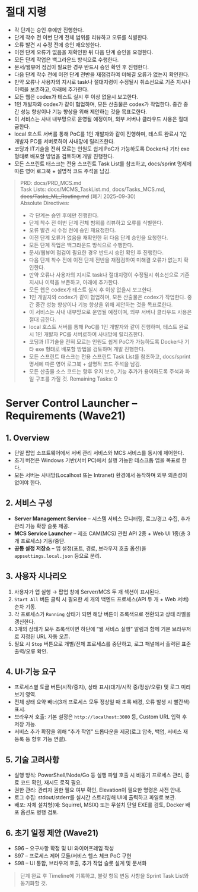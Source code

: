 # 절대 지령
- 각 단계는 승인 후에만 진행한다.
- 단계 착수 전 이번 단계 전체 범위를 리뷰하고 오류를 식별한다.
- 오류 발견 시 수정 전에 승인 재요청한다.
- 이전 단계 오류가 없음을 재확인한 뒤 다음 단계 승인을 요청한다.
- 모든 단계 작업은 백그라운드 방식으로 수행한다.
- 문서/웹뷰어 점검이 필요한 경우 반드시 승인 확인 후 진행한다.
- 다음 단계 착수 전에 이전 단계 전반을 재점검하여 미해결 오류가 없는지 확인한다.
- 만약 오류나 사용자의 지시로 task나 절대지령이 수정될시 취소선으로 기존 지시나 이력을 보존하고, 아래에 추가한다.
- 모든 웹은 codex가 테스트 실시 후 이상 없을시 보고한다.
- 1인 개발자와 codex가 같이 협업하며, 모든 산출물은 codex가 작업한다. 중간 중간 성능 향상이나 기능 향상을 위해 제안하는 것을 목표로한다.
- 이 서비스는 사내 내부망으로 운영될 예정이며, 외부 서버나 클라우드 사용은 절대 금한다.
- local 호스트 서버를 통해 PoC를 1인 개발자와 같이 진행하며, 테스트 완료시 1인 개발자 PC를 서버로하여 사내망에 릴리즈한다.
- 코딩과 IT기술을 전혀 모르는 인원도 쉽게 PoC가 가능하도록 Docker나 기타 exe 형태로 배포할 방법을 검토하며 개발 진행한다.
- 모든 스프린트 태스크는 전용 스프린트 Task List를 참조하고, docs/sprint 명세에 따른 영어 로그북 + 설명적 코드 주석을 남김.

> PRD: docs/PRD_MCS.md  
> Task Lists: docs/MCMS_TaskList.md, docs/Tasks_MCS.md, ~~docs/Tasks_ML_Routing.md~~ (폐기 2025-09-30)  
> Absolute Directives:
> - 각 단계는 승인 후에만 진행한다.
> - 단계 착수 전 이번 단계 전체 범위를 리뷰하고 오류를 식별한다.
> - 오류 발견 시 수정 전에 승인 재요청한다.
> - 이전 단계 오류가 없음을 재확인한 뒤 다음 단계 승인을 요청한다.
> - 모든 단계 작업은 백그라운드 방식으로 수행한다.
> - 문서/웹뷰어 점검이 필요한 경우 반드시 승인 확인 후 진행한다.
> - 다음 단계 착수 전에 이전 단계 전반을 재점검하여 미해결 오류가 없는지 확인한다.
> - 만약 오류나 사용자의 지시로 task나 절대지령이 수정될시 취소선으로 기존 지시나 이력을 보존하고, 아래에 추가한다.
> - 모든 웹은 codex가 테스트 실시 후 이상 없을시 보고한다.
> - 1인 개발자와 codex가 같이 협업하며, 모든 산출물은 codex가 작업한다. 중간 중간 성능 향상이나 기능 향상을 위해 제안하는 것을 목표로한다.
> - 이 서비스는 사내 내부망으로 운영될 예정이며, 외부 서버나 클라우드 사용은 절대 금한다.
> - local 호스트 서버를 통해 PoC를 1인 개발자와 같이 진행하며, 테스트 완료시 1인 개발자 PC를 서버로하여 사내망에 릴리즈한다.
> - 코딩과 IT기술을 전혀 모르는 인원도 쉽게 PoC가 가능하도록 Docker나 기타 exe 형태로 배포할 방법을 검토하며 개발 진행한다.
> - 모든 스프린트 태스크는 전용 스프린트 Task List를 참조하고, docs/sprint 명세에 따른 영어 로그북 + 설명적 코드 주석을 남김.
> - 모든 산출물 소스 코드는 향후 유지 보수, 기능 추가가 용이하도록 주석과 파일 구조를 가질 것.
> Remaining Tasks: 0

# Server Control Launcher – Requirements (Wave21)

## 1. Overview
- 단일 팝업 소프트웨어에서 서버 관리 서비스와 MCS 서비스를 동시에 제어한다.
- 초기 버전은 Windows 기반(서버 PC)에서 실행 가능한 데스크톱 앱을 목표로 한다.
- 모든 서버는 사내망(Localhost 또는 Intranet) 환경에서 동작하며 외부 의존성이 없어야 한다.

## 2. 서비스 구성
- **Server Management Service** – 시스템 서비스 모니터링, 로그/경고 수집, 추가 관리 기능 확장 슬롯 제공.
- **MCS Service Launcher** – 제조 CAM(MCS) 관련 API 2종 + Web UI 1종(총 3개 프로세스) 기동/중단.
- **공통 설정 저장소** – 앱 설정(포트, 경로, 브라우저 호출 옵션)을 `appsettings.local.json` 등으로 분리.

## 3. 사용자 시나리오
1. 사용자가 앱 실행 → 팝업 창에 Server/MCS 두 개 섹션이 표시된다.
2. `Start All` 버튼 클릭 시 필요한 세 개의 백엔드 프로세스(API 두 개 + Web 서버) 순차 기동.
3. 각 프로세스가 `Running` 상태가 되면 해당 버튼이 초록색으로 전환되고 상태 라벨을 갱신한다.
4. 3개의 상태가 모두 초록색이면 하단에 “웹 서비스 실행” 알림과 함께 기본 브라우저로 지정된 URL 자동 오픈.
5. 필요 시 `Stop` 버튼으로 개별/전체 프로세스를 중단하고, 로그 패널에서 출력된 표준 출력/오류 확인.

## 4. UI·기능 요구
- 프로세스별 토글 버튼(시작/중지), 상태 표시(대기/시작 중/정상/오류) 및 로그 미리보기 영역.
- 전체 상태 요약 배너(3개 프로세스 모두 정상일 때 초록 배경, 오류 발생 시 빨간색) 표시.
- 브라우저 호출: 기본 설정은 `http://localhost:3000` 등, Custom URL 입력 후 저장 가능.
- 서비스 추가 확장을 위해 “추가 작업” 드롭다운을 제공(로그 압축, 백업, 서비스 재등록 등 향후 기능 연결).

## 5. 기술 고려사항
- 실행 방식: PowerShell/Node/Go 등 실행 파일 호출 시 비동기 프로세스 관리, 종료 코드 확인, 재시도 로직 필요.
- 권한 관리: 관리자 권한 필요 여부 확인, Elevation이 필요한 명령은 사전 안내.
- 로그 수집: stdout/stderr를 실시간 스트리밍해 UI에 출력하고 파일로 보관.
- 배포: 자체 설치형(예: Squirrel, MSIX) 또는 무설치 단일 EXE를 검토, Docker 배포 옵션도 병행 검토.

## 6. 초기 일정 제안 (Wave21)
- S96 – 요구사항 확정 및 UI 와이어프레임 작성
- S97 – 프로세스 제어 모듈/서비스 헬스 체크 PoC 구현
- S98 – UI 통합, 브라우저 호출, 추가 작업 슬롯 설계 및 문서화

> 단계 완료 후 Timeline에 기록하고, 불릿 항목 변동 사항을 Sprint Task List와 동기화할 것.
